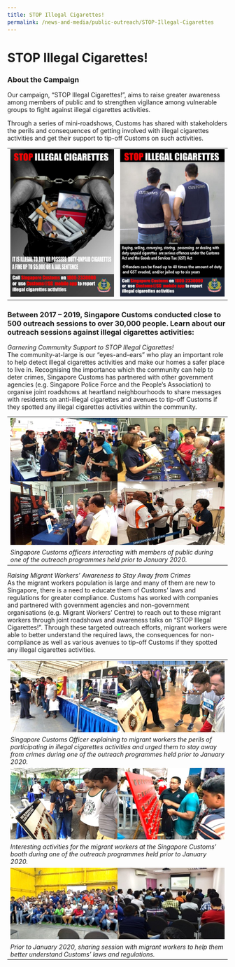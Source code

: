 ```yaml
---
title: STOP Illegal Cigarettes! 
permalink: /news-and-media/public-outreach/STOP-Illegal-Cigarettes
---
```


# STOP Illegal Cigarettes! 

### About the Campaign

Our campaign, “STOP Illegal Cigarettes!”, aims to raise greater awareness among members of public and to strengthen vigilance among vulnerable groups to fight against illegal cigarettes activities.   

Through a series of mini-roadshows, Customs has shared with stakeholders the perils and consequences of getting involved with illegal cigarettes activities and get their support to tip-off Customs on such activities. 

|  |  |
|--|--|
|[![poster1.jpg](/images/outreach/poster1.jpg)](/images/outreach/poster1.jpg) | [![poster2.jpg](/images/outreach/poster2.jpg)](/images/outreach/poster2.jpg) |

### Between 2017 – 2019, Singapore Customs conducted close to 500 outreach sessions to over 30,000 people. Learn about our outreach sessions against illegal cigarettes activities:

*Garnering Community Support to STOP Illegal Cigarettes!* <br>
The community-at-large is our “eyes-and-ears” who play an important role to help detect illegal cigarettes activities and make our homes a safer place to live in. Recognising the importance which the community can help to deter crimes, Singapore Customs has partnered with other government agencies (e.g. Singapore Police Force and the People’s Association) to organise joint roadshows at heartland neighbourhoods to share messages with residents on anti-illegal cigarettes and avenues to tip-off Customs if they spotted any illegal cigarettes activities within the community. 

|  | 
|--|
|[![community.jpg](/images/outreach/community.jpg)](/images/outreach/community.jpg) | 
| *Singapore Customs officers interacting with members of public during one of the outreach programmes held prior to January 2020.*|

*Raising Migrant Workers’ Awareness to Stay Away from Crimes* <br> 
As the migrant workers population is large and many of them are new to Singapore, there is a need to educate them of Customs’ laws and regulations for greater compliance. Customs has worked with companies and partnered with government agencies and non-government organisations (e.g. Migrant Workers’ Centre) to reach out to these migrant workers through joint roadshows and awareness talks on “STOP Illegal Cigarettes!”. Through these targeted outreach efforts, migrant workers were able to better understand the required laws, the consequences for non-compliance as well as various avenues to tip-off Customs if they spotted any illegal cigarettes activities.

|  | 
|--|
|[![MW1.jpg](/images/outreach/MW1.jpg)](/images/outreach/MW1.jpg) | 
| *Singapore Customs Officer explaining to migrant workers the perils of participating in illegal cigarettes activities and urged them to stay away from crimes during one of the outreach programmes held prior to January 2020.* |
|[![MW2.jpg](/images/outreach/MW2.jpg)](/images/outreach/MW2.jpg) | 
| *Interesting activities for the migrant workers at the Singapore Customs’ booth during one of the outreach programmes held prior to January 2020.* |
|[![MW3.jpg](/images/outreach/MW3.jpg)](/images/outreach/MW3.jpg) | 
| *Prior to January 2020, sharing session with migrant workers to help them better understand Customs’ laws and regulations.* |

